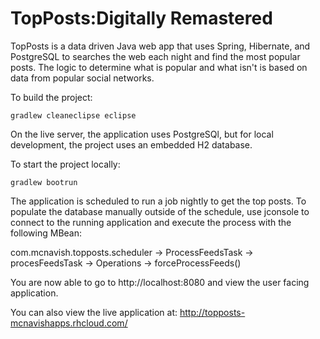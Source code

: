 # TopPosts:Digitally Remastered

TopPosts is a data driven Java web app that uses Spring, Hibernate, and PostgreSQL to searches the web each night and find the most popular posts. The logic to determine what is popular and what isn't is based on data from popular social networks.

To build the project:

```gradlew cleaneclipse eclipse```

On the live server, the application uses PostgreSQl, but for local development, the project uses an embedded H2 database.

To start the project locally:

```gradlew bootrun```

The application  is scheduled to run a job nightly to get the top posts. To populate the database manually outside of the schedule, use jconsole to connect to the running application and execute the process with the following MBean:

com.mcnavish.topposts.scheduler -> ProcessFeedsTask -> procesFeedsTask -> Operations -> forceProcessFeeds()


You are now able to go to http://localhost:8080 and view the user facing application.

You can also view the live application at:  http://topposts-mcnavishapps.rhcloud.com/
